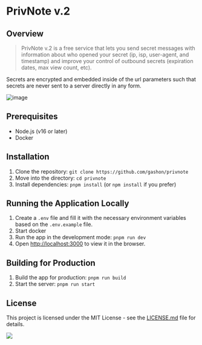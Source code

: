 # PrivNote v.2

## Overview

> PrivNote v.2 is a free service that lets you send secret messages with information about who opened your secret (ip, isp, user-agent, and timestamp) and improve your control of outbound secrets (expiration dates, max view count, etc).

Secrets are encrypted and embedded inside of the url parameters such that secrets are never sent to a server directly in any form.

![image](https://github.com/user-attachments/assets/6fab50ab-8e2c-498c-9b52-9a9f7629cb41)

## Prerequisites

- Node.js (v16 or later)
- Docker

## Installation

1. Clone the repository: `git clone https://github.com/gashon/privnote`
2. Move into the directory: `cd privnote`
3. Install dependencies: `pnpm install` (or `npm install` if you prefer)

## Running the Application Locally

1. Create a `.env` file and fill it with the necessary environment variables based on the `.env.example` file.
2. Start docker
3. Run the app in the development mode: `pnpm run dev`
4. Open [http://localhost:3000](http://localhost:3000) to view it in the browser.

## Building for Production

1. Build the app for production: `pnpm run build`
2. Start the server: `pnpm run start`

## License

This project is licensed under the MIT License - see the [LICENSE.md](LICENSE.md) file for details.

<!-- Analytics  -->

![](https://analytics-fawn-nine.vercel.app/api/analytics/github/beacon?api_key=eyJhbGciOiJIUzI1NiIsInR5cCI6IkpXVCJ9.eyJhdXRob3JfaWQiOiJlOWJhM2U0ZC0yOTI4LTQxZTYtOTQ2ZS1lNTAwZWUyNzRkYTciLCJwcm9qZWN0X2lkIjoiNDE3OGYwOWMtMTFmZi00YTZjLWI0ZDQtMDBiMjhhNmM2OGI4IiwiY3JlYXRlZF9hdCI6IjIwMjQtMDEtMTBUMDM6NTY6NDEuMzIzWiIsImlhdCI6MTcwNDg1OTAwMX0.ZvZAyQlvvh5SGyZVo4BgomOPmjR6gpa6dSZmsQfkZZg)
